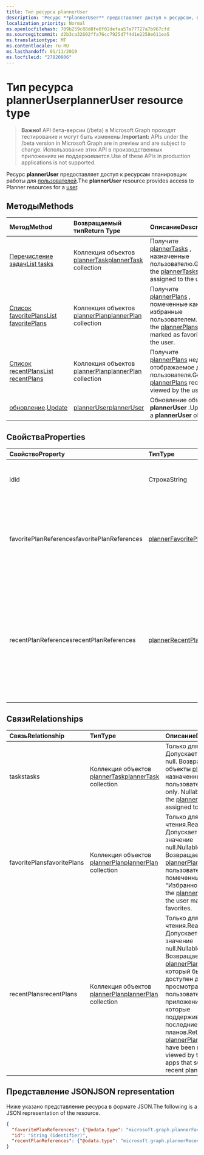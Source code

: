 ```yaml
---
title: Тип ресурса plannerUser
description: 'Ресурс **plannerUser** предоставляет доступ к ресурсам, планировщик работы для пользователя. '
localization_priority: Normal
ms.openlocfilehash: 709b259c88d8fe0f02defaa57e77727a7b967cfd
ms.sourcegitcommit: d2b3ca32602ffa76cc7925d7f4d1e2258e611ea5
ms.translationtype: MT
ms.contentlocale: ru-RU
ms.lasthandoff: 01/11/2019
ms.locfileid: "27820806"
---
```

# <a name="planneruser-resource-type"></a><span data-ttu-id="d627d-103">Тип ресурса plannerUser</span><span class="sxs-lookup"><span data-stu-id="d627d-103">plannerUser resource type</span></span>

> <span data-ttu-id="d627d-104">**Важно!** API бета-версии (/beta) в Microsoft Graph проходят тестирование и могут быть изменены.</span><span class="sxs-lookup"><span data-stu-id="d627d-104">**Important:** APIs under the /beta version in Microsoft Graph are in preview and are subject to change.</span></span> <span data-ttu-id="d627d-105">Использование этих API в производственных приложениях не поддерживается.</span><span class="sxs-lookup"><span data-stu-id="d627d-105">Use of these APIs in production applications is not supported.</span></span>

<span data-ttu-id="d627d-106">Ресурс **plannerUser** предоставляет доступ к ресурсам планировщик работы для [пользователей](user.md).</span><span class="sxs-lookup"><span data-stu-id="d627d-106">The **plannerUser** resource provides access to Planner resources for a [user](user.md).</span></span> 


## <a name="methods"></a><span data-ttu-id="d627d-107">Методы</span><span class="sxs-lookup"><span data-stu-id="d627d-107">Methods</span></span>

| <span data-ttu-id="d627d-108">Метод</span><span class="sxs-lookup"><span data-stu-id="d627d-108">Method</span></span>           | <span data-ttu-id="d627d-109">Возвращаемый тип</span><span class="sxs-lookup"><span data-stu-id="d627d-109">Return Type</span></span>    |<span data-ttu-id="d627d-110">Описание</span><span class="sxs-lookup"><span data-stu-id="d627d-110">Description</span></span>|
|:---------------|:--------|:----------|
|[<span data-ttu-id="d627d-111">Перечисление задач</span><span class="sxs-lookup"><span data-stu-id="d627d-111">List tasks</span></span>](../api/planneruser-list-tasks.md) |<span data-ttu-id="d627d-112">Коллекция объектов [plannerTask](plannertask.md)</span><span class="sxs-lookup"><span data-stu-id="d627d-112">[plannerTask](plannertask.md) collection</span></span>| <span data-ttu-id="d627d-113">Получите [plannerTasks](plannertask.md) , назначенные пользователю.</span><span class="sxs-lookup"><span data-stu-id="d627d-113">Get the [plannerTasks](plannertask.md) assigned to the user.</span></span>|
|[<span data-ttu-id="d627d-114">Список favoritePlans</span><span class="sxs-lookup"><span data-stu-id="d627d-114">List favoritePlans</span></span>](../api/planneruser-list-favoriteplans.md) |<span data-ttu-id="d627d-115">Коллекция объектов [plannerPlan](plannerplan.md)</span><span class="sxs-lookup"><span data-stu-id="d627d-115">[plannerPlan](plannerplan.md) collection</span></span>| <span data-ttu-id="d627d-116">Получите [plannerPlans](plannerplan.md) , помеченные как избранные пользователем.</span><span class="sxs-lookup"><span data-stu-id="d627d-116">Get the [plannerPlans](plannerplan.md) marked as favorite by the user.</span></span>|
|[<span data-ttu-id="d627d-117">Список recentPlans</span><span class="sxs-lookup"><span data-stu-id="d627d-117">List recentPlans</span></span>](../api/planneruser-list-recentplans.md) |<span data-ttu-id="d627d-118">Коллекция объектов [plannerPlan](plannerplan.md)</span><span class="sxs-lookup"><span data-stu-id="d627d-118">[plannerPlan](plannerplan.md) collection</span></span>| <span data-ttu-id="d627d-119">Получите [plannerPlans](plannerplan.md) недавно отображаемое для пользователя.</span><span class="sxs-lookup"><span data-stu-id="d627d-119">Get the [plannerPlans](plannerplan.md) recently viewed by the user.</span></span>|
|<span data-ttu-id="d627d-120">[обновление](../api/planneruser-update.md).</span><span class="sxs-lookup"><span data-stu-id="d627d-120">[Update](../api/planneruser-update.md)</span></span> | [<span data-ttu-id="d627d-121">plannerUser</span><span class="sxs-lookup"><span data-stu-id="d627d-121">plannerUser</span></span>](planneruser.md)| <span data-ttu-id="d627d-122">Обновление объекта **plannerUser** .</span><span class="sxs-lookup"><span data-stu-id="d627d-122">Update a **plannerUser** object.</span></span> |


## <a name="properties"></a><span data-ttu-id="d627d-123">Свойства</span><span class="sxs-lookup"><span data-stu-id="d627d-123">Properties</span></span>
| <span data-ttu-id="d627d-124">Свойство</span><span class="sxs-lookup"><span data-stu-id="d627d-124">Property</span></span>     | <span data-ttu-id="d627d-125">Тип</span><span class="sxs-lookup"><span data-stu-id="d627d-125">Type</span></span>   |<span data-ttu-id="d627d-126">Описание</span><span class="sxs-lookup"><span data-stu-id="d627d-126">Description</span></span>|
|:---------------|:--------|:----------|
|<span data-ttu-id="d627d-127">id</span><span class="sxs-lookup"><span data-stu-id="d627d-127">id</span></span>|<span data-ttu-id="d627d-128">Строка</span><span class="sxs-lookup"><span data-stu-id="d627d-128">String</span></span>| <span data-ttu-id="d627d-129">Только для чтения.</span><span class="sxs-lookup"><span data-stu-id="d627d-129">Read-only.</span></span> <span data-ttu-id="d627d-130">Идентификатор plannerUser</span><span class="sxs-lookup"><span data-stu-id="d627d-130">Identifier of the plannerUser</span></span>|
|<span data-ttu-id="d627d-131">favoritePlanReferences</span><span class="sxs-lookup"><span data-stu-id="d627d-131">favoritePlanReferences</span></span>|<span data-ttu-id="d627d-132">[plannerFavoritePlanReferenceCollection](plannerfavoriteplanreferencecollection.md);</span><span class="sxs-lookup"><span data-stu-id="d627d-132">[plannerFavoritePlanReferenceCollection](plannerfavoriteplanreferencecollection.md)</span></span>| <span data-ttu-id="d627d-133">Коллекция, содержащая ссылки на планы, которые пользователь помеченные как "Избранное".</span><span class="sxs-lookup"><span data-stu-id="d627d-133">A collection containing the references to the plans that the user has marked as favorites.</span></span>|
|<span data-ttu-id="d627d-134">recentPlanReferences</span><span class="sxs-lookup"><span data-stu-id="d627d-134">recentPlanReferences</span></span>|<span data-ttu-id="d627d-135">[plannerRecentPlanReferenceCollection](plannerrecentplanreferencecollection.md).</span><span class="sxs-lookup"><span data-stu-id="d627d-135">[plannerRecentPlanReferenceCollection](plannerrecentplanreferencecollection.md)</span></span>| <span data-ttu-id="d627d-136">Коллекция, содержащая ссылки на планы, которые были просмотрены недавно пользователя в приложениях, которые поддерживают последние планов.</span><span class="sxs-lookup"><span data-stu-id="d627d-136">A collection containing references to the plans that were viewed recently by the user in apps that support recent plans.</span></span>|

## <a name="relationships"></a><span data-ttu-id="d627d-137">Связи</span><span class="sxs-lookup"><span data-stu-id="d627d-137">Relationships</span></span>
| <span data-ttu-id="d627d-138">Связь</span><span class="sxs-lookup"><span data-stu-id="d627d-138">Relationship</span></span> | <span data-ttu-id="d627d-139">Тип</span><span class="sxs-lookup"><span data-stu-id="d627d-139">Type</span></span>   |<span data-ttu-id="d627d-140">Описание</span><span class="sxs-lookup"><span data-stu-id="d627d-140">Description</span></span>|
|:---------------|:--------|:----------|
|<span data-ttu-id="d627d-141">tasks</span><span class="sxs-lookup"><span data-stu-id="d627d-141">tasks</span></span>|<span data-ttu-id="d627d-142">Коллекция объектов [plannerTask](plannertask.md)</span><span class="sxs-lookup"><span data-stu-id="d627d-142">[plannerTask](plannertask.md) collection</span></span>| <span data-ttu-id="d627d-p103">Только для чтения. Допускает значение null. Возвращает объекты [plannerTask](plannertask.md), назначенные пользователю.</span><span class="sxs-lookup"><span data-stu-id="d627d-p103">Read-only. Nullable. Returns the [plannerTasks](plannertask.md) assigned to the user.</span></span>|
|<span data-ttu-id="d627d-146">favoritePlans</span><span class="sxs-lookup"><span data-stu-id="d627d-146">favoritePlans</span></span>|<span data-ttu-id="d627d-147">Коллекция объектов [plannerPlan](plannerplan.md)</span><span class="sxs-lookup"><span data-stu-id="d627d-147">[plannerPlan](plannerplan.md) collection</span></span>| <span data-ttu-id="d627d-148">Только для чтения.</span><span class="sxs-lookup"><span data-stu-id="d627d-148">Read-only.</span></span> <span data-ttu-id="d627d-149">Допускается значение null.</span><span class="sxs-lookup"><span data-stu-id="d627d-149">Nullable.</span></span> <span data-ttu-id="d627d-150">Возвращает [plannerPlans](plannerplan.md) , пользователь помеченные как "Избранное".</span><span class="sxs-lookup"><span data-stu-id="d627d-150">Returns the [plannerPlans](plannerplan.md) that the user marked as favorites.</span></span>|
|<span data-ttu-id="d627d-151">recentPlans</span><span class="sxs-lookup"><span data-stu-id="d627d-151">recentPlans</span></span>|<span data-ttu-id="d627d-152">Коллекция объектов [plannerPlan](plannerplan.md)</span><span class="sxs-lookup"><span data-stu-id="d627d-152">[plannerPlan](plannerplan.md) collection</span></span>| <span data-ttu-id="d627d-153">Только для чтения.</span><span class="sxs-lookup"><span data-stu-id="d627d-153">Read-only.</span></span> <span data-ttu-id="d627d-154">Допускается значение null.</span><span class="sxs-lookup"><span data-stu-id="d627d-154">Nullable.</span></span> <span data-ttu-id="d627d-155">Возвращает [plannerPlans](plannerplan.md) , который был недавно доступен для просмотра пользователем в приложениях, которые поддерживают последние планов.</span><span class="sxs-lookup"><span data-stu-id="d627d-155">Returns the [plannerPlans](plannerplan.md) that have been recently viewed by the user in apps that support recent plans.</span></span> |

## <a name="json-representation"></a><span data-ttu-id="d627d-156">Представление JSON</span><span class="sxs-lookup"><span data-stu-id="d627d-156">JSON representation</span></span>
<span data-ttu-id="d627d-157">Ниже указано представление ресурса в формате JSON.</span><span class="sxs-lookup"><span data-stu-id="d627d-157">The following is a JSON representation of the resource.</span></span>

<!-- {
  "blockType": "resource",
  "optionalProperties": [

  ],
  "@odata.type": "microsoft.graph.plannerUser"
}-->

```json
{
  "favoritePlanReferences": {"@odata.type": "microsoft.graph.plannerFavoritePlanReferenceCollection"},
  "id": "String (identifier)",
  "recentPlanReferences": {"@odata.type": "microsoft.graph.plannerRecentPlanReferenceCollection"}
}

```

<!-- uuid: 8fcb5dbc-d5aa-4681-8e31-b001d5168d79
2015-10-25 14:57:30 UTC -->
<!-- {
  "type": "#page.annotation",
  "description": "plannerUser resource",
  "keywords": "",
  "section": "documentation",
  "tocPath": ""
}-->
